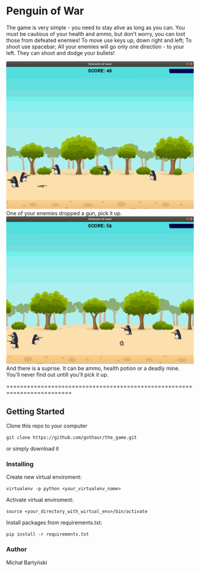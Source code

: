 # Penguin of War

The game is very simple - you need to stay alive as long as you can. 
You must be cautious of your health and ammo, but don't worry, you can loot those from defeated enemies!
To move use keys up, down right and left;
To shoot use spacebar;
All your enemies will go only one direction - to your left. They can shoot and dodge your bullets!

![Penguin at war](/img/screenshots/screenshot_1.png)
One of your enemies dropped a gun, pick it up.
![Penguin at war](/img/screenshots/screenshot_3.png)
And there is a suprise. It can be ammo, health potion or a deadly mine. You'll never find out untill you'll pick it up.



=========================================================================
## Getting Started

Clone this repo to your computer
```
git clone https://github.com/gothaur/the_game.git
```
or simply download it

### Installing

Create new virtual enviroment:
```
virtualenv -p python <your_virtualenv_name>
```
Activate virtual enviroment:
```
source <your_directory_with_wirtual_env>/bin/activate
```
Install packages from requirements.txt:
```
pip install -r requirements.txt
```
### Author
Michał Bartyński
